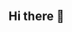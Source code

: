 ## Hi there 👋

<!--
**DacianWalker4/DacianWalker4** is a ✨ _special_ ✨ repository because its `README.md` (this file) appears on your GitHub profile.

Here are some ideas to get you started:
i'm currently working on a school project!
- 🔭 I’m currently working on ...
- 🌱 I’m currently learning ...
- 👯 I’m looking to collaborate on ...
- 🤔 I’m looking for help with ...
- 💬 Ask me about ...
- 📫 How to reach me: ...
- 😄 Pronouns: ...
- ⚡ Fun fact: ...
-->
